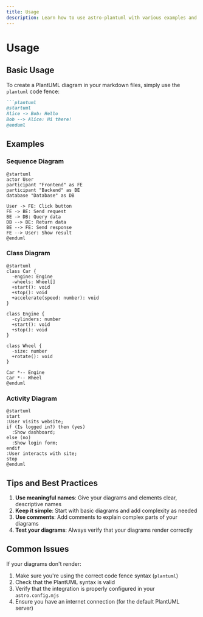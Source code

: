 ```yaml
---
title: Usage
description: Learn how to use astro-plantuml with various examples and diagram types.
---
```


# Usage

## Basic Usage

To create a PlantUML diagram in your markdown files, simply use the `plantuml` code fence:

```markdown
```plantuml
@startuml
Alice -> Bob: Hello
Bob --> Alice: Hi there!
@enduml
```

## Examples

### Sequence Diagram

```plantuml
@startuml
actor User
participant "Frontend" as FE
participant "Backend" as BE
database "Database" as DB

User -> FE: Click button
FE -> BE: Send request
BE -> DB: Query data
DB --> BE: Return data
BE --> FE: Send response
FE --> User: Show result
@enduml
```

### Class Diagram

```plantuml
@startuml
class Car {
  -engine: Engine
  -wheels: Wheel[]
  +start(): void
  +stop(): void
  +accelerate(speed: number): void
}

class Engine {
  -cylinders: number
  +start(): void
  +stop(): void
}

class Wheel {
  -size: number
  +rotate(): void
}

Car *-- Engine
Car *-- Wheel
@enduml
```

### Activity Diagram

```plantuml
@startuml
start
:User visits website;
if (Is logged in?) then (yes)
  :Show dashboard;
else (no)
  :Show login form;
endif
:User interacts with site;
stop
@enduml
```

## Tips and Best Practices

1. **Use meaningful names**: Give your diagrams and elements clear, descriptive names
2. **Keep it simple**: Start with basic diagrams and add complexity as needed
3. **Use comments**: Add comments to explain complex parts of your diagrams
4. **Test your diagrams**: Always verify that your diagrams render correctly

## Common Issues

If your diagrams don't render:

1. Make sure you're using the correct code fence syntax (`plantuml`)
2. Check that the PlantUML syntax is valid
3. Verify that the integration is properly configured in your `astro.config.mjs`
4. Ensure you have an internet connection (for the default PlantUML server) 